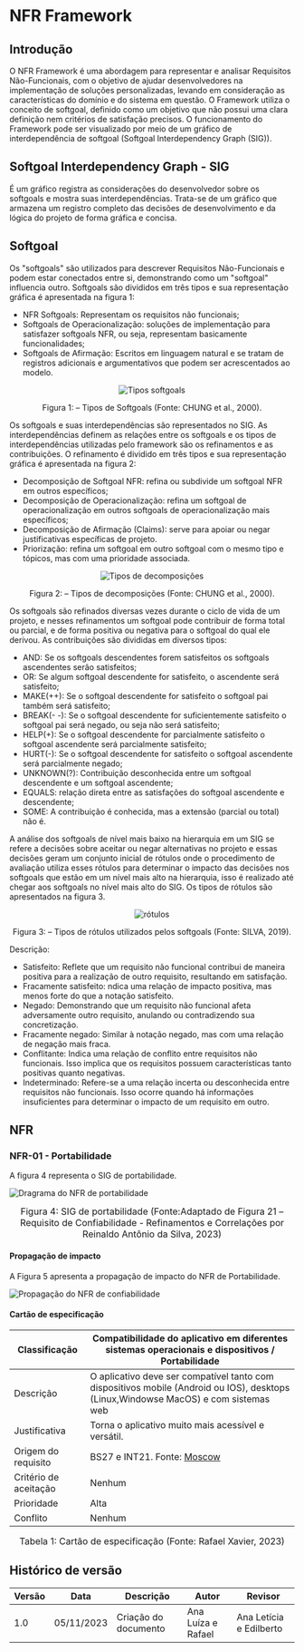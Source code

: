 # NFR Framework

## Introdução

O NFR Framework é uma abordagem para representar e analisar Requisitos Não-Funcionais, com o objetivo de ajudar desenvolvedores na implementação de soluções personalizadas, levando em consideração as características do domínio e do sistema em questão. O Framework utiliza o conceito de softgoal, definido como um objetivo que não possui uma clara definição nem critérios de satisfação precisos. O funcionamento do Framework pode ser visualizado por meio de um gráfico de interdependência de softgoal (Softgoal Interdependency Graph (SIG)).

## Softgoal Interdependency Graph - SIG

É um gráfico registra as considerações do desenvolvedor sobre os softgoals e mostra suas interdependências. Trata-se de um gráfico que armazena um registro completo das decisões de desenvolvimento e da lógica do
projeto de forma gráfica e concisa.

## Softgoal


Os "softgoals" são utilizados para descrever Requisitos Não-Funcionais e podem estar conectados entre si, demonstrando como um "softgoal" influencia outro. Softgoals são divididos em três tipos e sua representação gráfica é apresentada na figura 1:

- NFR Softgoals: Representam os requisitos não funcionais;
- Softgoals de Operacionalização: soluções de implementação para satisfazer softgoals NFR, ou seja, representam basicamente funcionalidades;
- Softgoals de Afirmação: Escritos em linguagem natural e se tratam de registros adicionais e argumentativos que podem ser acrescentados ao modelo.

<center>

![Tipos softgoals](../../images/modelagem/nfr/tiposSoftgoals.png) 
<p> Figura 1: – Tipos de Softgoals (Fonte: CHUNG et al., 2000).</p>

</center>

Os softgoals e suas interdependências são representados no SIG. As interdependências definem as relações entre os softgoals e os tipos de interdependências utilizadas pelo framework são os refinamentos e as contribuições. O refinamento é dividido em três tipos e sua representação gráfica é apresentada na figura 2:

- Decomposição de Softgoal NFR: refina ou subdivide um softgoal NFR em outros
específicos;
- Decomposição de Operacionalização: refina um softgoal de operacionalização em outros softgoals de operacionalização mais específicos;
- Decomposição de Afirmação (Claims): serve para apoiar ou negar justificativas específicas de projeto.
- Priorização:  refina um softgoal em outro softgoal com o mesmo tipo e tópicos, mas com uma prioridade associada.

<center>

![Tipos de decomposições](../../images/modelagem/nfr/refinamento.png) 
<p> Figura 2: – Tipos de decomposições (Fonte: CHUNG et al., 2000).</p>

</center>

Os softgoals são refinados diversas vezes durante o ciclo de vida de um projeto, e nesses refinamentos um softgoal pode contribuir de forma total ou parcial, e de forma positiva ou negativa para o softgoal do qual ele derivou. As contribuições são divididas em diversos tipos:

- AND: Se os softgoals descendentes forem satisfeitos os softgoals ascendentes serão satisfeitos; 
- OR: Se algum softgoal descendente for satisfeito, o ascendente será satisfeito; 
- MAKE(++): Se o softgoal descendente for satisfeito o softgoal pai também será satisfeito;
- BREAK(- -): Se o softgoal descendente for suficientemente satisfeito o softgoal pai será negado, ou seja não será satisfeito;
- HELP(+):  Se o softgoal descendente for parcialmente satisfeito o softgoal ascendente será parcialmente satisfeito;
- HURT(-): Se o softgoal descendente for satisfeito o softgoal ascendente será parcialmente negado; 
- UNKNOWN(?): Contribuição desconhecida entre um softgoal descendente e um softgoal ascendente;
- EQUALS: relação direta entre as satisfações do softgoal ascendente e descendente;
- SOME: A contribuição é conhecida, mas a extensão (parcial ou total) não é.

A análise dos softgoals de nível mais baixo na hierarquia em um SIG se refere a decisões
sobre aceitar ou negar alternativas no projeto e essas decisões geram um conjunto inicial de
rótulos onde o procedimento de avaliação utiliza esses rótulos para determinar o impacto
das decisões nos softgoals que estão em um nível mais alto na hierarquia, isso é realizado
até chegar aos softgoals no nível mais alto do SIG. Os tipos de rótulos são apresentados na figura 3.

<center>

![rótulos](../../images/modelagem/nfr/rotulos.png) 
<p> Figura 3: – Tipos de rótulos utilizados pelos softgoals (Fonte: SILVA, 2019).</p>

</center>

Descrição: 

<p></p>

- Satisfeito: Reflete que um requisito não funcional contribui de maneira positiva para a realização de outro requisito, resultando em satisfação.
- Fracamente satisfeito: ndica uma relação de impacto positiva, mas menos forte do que a notação satisfeito.
- Negado: Demonstrando que um requisito não funcional afeta adversamente outro requisito, anulando ou contradizendo sua concretização.
- Fracamente negado: Similar à notação negado, mas com uma relação de negação mais fraca.
- Conflitante: Indica uma relação de conflito entre requisitos não funcionais. Isso implica que os requisitos possuem características tanto positivas quanto negativas.
- Indeterminado: Refere-se a uma relação incerta ou desconhecida entre requisitos não funcionais. Isso ocorre quando há informações insuficientes para determinar o impacto de um requisito em outro.

## NFR

### NFR-01 - Portabilidade

A figura 4 representa o SIG de portabilidade.

![Dragrama do NFR de portabilidade](../../images/modelagem/nfr/portabilidadesem.png)

<font size="3"><p style="text-align: center">Figura 4: SIG de portabilidade (Fonte:Adaptado de Figura 21 – Requisito de Confiabilidade - Refinamentos e Correlações por Reinaldo Antônio da Silva, 2023)</p></font>

#### Propagação de impacto

A Figura 5 apresenta a propagação de impacto do NFR de Portabilidade.

![Propagação do NFR de confiabilidade](../../images/modelagem/nfr/portabilidadeimp.png)

#### Cartão de especificação

| Classificação         | Compatibilidade do aplicativo em diferentes sistemas operacionais e dispositivos / Portabilidade | 
| ----------------------|-------------------------------|
| Descrição             | O aplicativo deve ser compatível tanto com dispositivos mobile (Android ou IOS), desktops (Linux,Windowse MacOS) e com sistemas web |
| Justificativa         | Torna o aplicativo muito mais acessível e versátil.|
| Origem do requisito   | BS27 e INT21. Fonte: [Moscow](https://requisitos-de-software.github.io/2023.2-LibreOffice/elicitacao/priorizacao/moscow/) |
| Critério de aceitação | Nenhum |
| Prioridade            | Alta  |
| Conflito              | Nenhum |

<font size="3"><p style="text-align: center">Tabela 1: Cartão de especificação (Fonte: Rafael Xavier, 2023)</p></font>








## Histórico de versão

| Versão  | Data       | Descrição                  | Autor                    | Revisor   |
|---------|------------|----------------------------|-------------|-----------|
| 1.0     | 05/11/2023 | Criação do documento | Ana Luíza e Rafael | Ana Letícia e Edilberto |

</center>